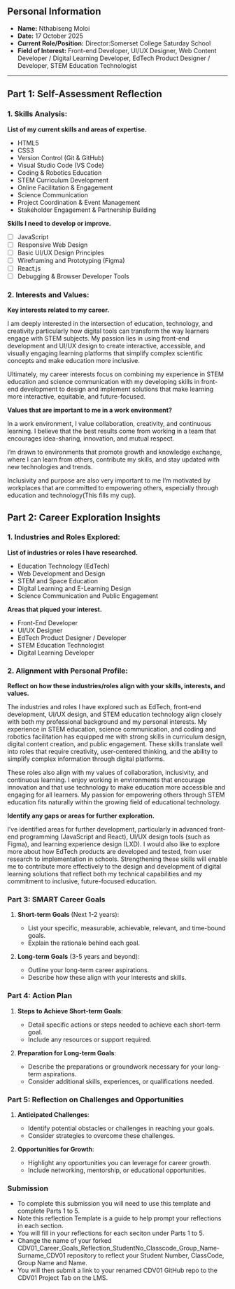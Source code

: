 ## Personal Information

- **Name:** Nthabiseng Moloi
- **Date:** 17 October 2025
- **Current Role/Position:** Director:Somerset College Saturday School
- **Field of Interest:** Front-end Developer, UI/UX Designer, Web Content Developer / Digital Learning Developer, EdTech Product Designer / Developer, STEM Education Technologist

---

## Part 1: Self-Assessment Reflection

### 1. Skills Analysis:

**List of my current skills and areas of expertise.**

- HTML5
- CSS3
- Version Control (Git & GitHub)
- Visual Studio Code (VS Code)
- Coding & Robotics Education
- STEM Curriculum Development
- Online Facilitation & Engagement
- Science Communication
- Project Coordination & Event Management
- Stakeholder Engagement & Partnership Building

**Skills I need to develop or improve.**

- [ ] JavaScript
- [ ] Responsive Web Design
- [ ] Basic UI/UX Design Principles
- [ ] Wireframing and Prototyping (Figma)
- [ ] React.js
- [ ] Debugging & Browser Developer Tools

### 2. Interests and Values:

**Key interests related to my career.**

I am deeply interested in the intersection of education, technology, and creativity particularly how digital tools can transform the way learners engage with STEM subjects. My passion lies in using front-end development and UI/UX design to create interactive, accessible, and visually engaging learning platforms that simplify complex scientific concepts and make education more inclusive.

Ultimately, my career interests focus on combining my experience in STEM education and science communication with my developing skills in front-end development to design and implement solutions that make learning more interactive, equitable, and future-focused.

**Values that are important to me in a work environment?**

In a work environment, I value collaboration, creativity, and continuous learning. I believe that the best results come from working in a team that encourages idea-sharing, innovation, and mutual respect.

I’m drawn to environments that promote growth and knowledge exchange, where I can learn from others, contribute my skills, and stay updated with new technologies and trends.

Inclusivity and purpose are also very important to me I’m motivated by workplaces that are committed to empowering others, especially through education and technology(This fills my cup).

## Part 2: Career Exploration Insights

### 1. Industries and Roles Explored:

**List of industries or roles I have researched.**

- Education Technology (EdTech)
- Web Development and Design
- STEM and Space Education
- Digital Learning and E-Learning Design
- Science Communication and Public Engagement

**Areas that piqued your interest.**

- Front-End Developer
- UI/UX Designer
- EdTech Product Designer / Developer
- STEM Education Technologist
- Digital Learning Developer

### 2. Alignment with Personal Profile:

**Reflect on how these industries/roles align with your skills, interests, and values.**

The industries and roles I have explored such as EdTech, front-end development, UI/UX design, and STEM education technology align closely with both my professional background and my personal interests. My experience in STEM education, science communication, and coding and robotics facilitation has equipped me with strong skills in curriculum design, digital content creation, and public engagement. These skills translate well into roles that require creativity, user-centered thinking, and the ability to simplify complex information through digital platforms.

These roles also align with my values of collaboration, inclusivity, and continuous learning. I enjoy working in environments that encourage innovation and that use technology to make education more accessible and engaging for all learners. My passion for empowering others through STEM education fits naturally within the growing field of educational technology.

**Identify any gaps or areas for further exploration.**

I’ve identified areas for further development, particularly in advanced front-end programming (JavaScript and React), UI/UX design tools (such as Figma), and learning experience design (LXD). I would also like to explore more about how EdTech products are developed and tested, from user research to implementation in schools. Strengthening these skills will enable me to contribute more effectively to the design and development of digital learning solutions that reflect both my technical capabilities and my commitment to inclusive, future-focused education.

### Part 3: SMART Career Goals

1. **Short-term Goals** (Next 1-2 years):

   - List your specific, measurable, achievable, relevant, and time-bound goals.
   - Explain the rationale behind each goal.

2. **Long-term Goals** (3-5 years and beyond):

   - Outline your long-term career aspirations.
   - Describe how these align with your interests and skills.

### Part 4: Action Plan

1. **Steps to Achieve Short-term Goals**:

   - Detail specific actions or steps needed to achieve each short-term goal.
   - Include any resources or support required.

2. **Preparation for Long-term Goals**:

   - Describe the preparations or groundwork necessary for your long-term aspirations.
   - Consider additional skills, experiences, or qualifications needed.

### Part 5: Reflection on Challenges and Opportunities

1. **Anticipated Challenges**:

   - Identify potential obstacles or challenges in reaching your goals.
   - Consider strategies to overcome these challenges.

2. **Opportunities for Growth**:

   - Highlight any opportunities you can leverage for career growth.
   - Include networking, mentorship, or educational opportunities.

### Submission

- To complete this submission you will need to use this template and complete Parts 1 to 5.
- Note this reflection Template is a guide to help prompt your reflections in each section.
- You will fill in your reflections for each seciton under Parts 1 to 5.
- Change the name of your forked CDV01_Career_Goals_Reflection_StudentNo_Classcode_Group_Name-Surname_CDV01 repository to reflect your Student Number, ClassCode, Group Name and Name.
- You will then submit a link to your renamed CDV01 GitHub repo to the CDV01 Project Tab on the LMS.
